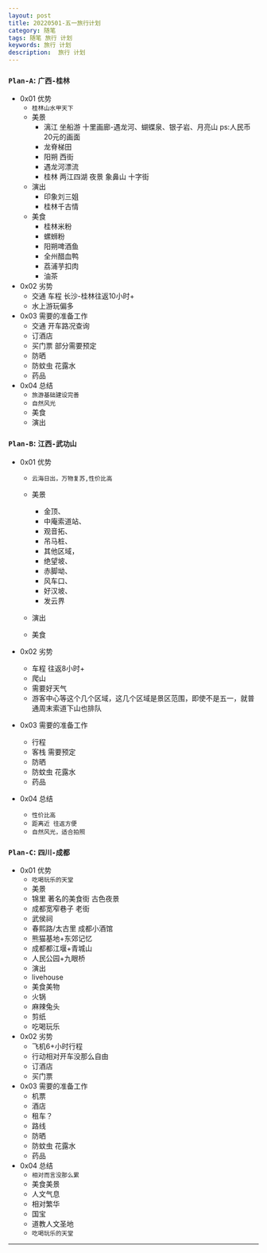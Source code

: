 ```yaml
---
layout: post 
title: 20220501-五一旅行计划
category: 随笔  
tags: 随笔 旅行 计划 	
keywords: 旅行 计划
description:  旅行 计划 
---
```



### `Plan-A`: `广西-桂林`

- 0x01 优势
    - `桂林山水甲天下`
    - 美景
      - 漓江 坐船游 十里画廊-遇龙河、蝴蝶泉、银子岩、月亮山 ps:人民币20元的画面 
      - 龙脊梯田
      - 阳朔 西街 
      - 遇龙河漂流
      - 桂林 两江四湖 夜景 象鼻山 十字街
    - 演出
      - 印象刘三姐
      - 桂林千古情
    - 美食
      - 桂林米粉
      - 螺蛳粉
      - 阳朔啤酒鱼
      - 全州醋血鸭
      - 荔浦芋扣肉
      - 油茶
- 0x02 劣势
    - 交通 车程 长沙-桂林往返10小时+
    - 水上游玩偏多
- 0x03 需要的准备工作
    - 交通 开车路况查询
    - 订酒店
    - 买门票 部分需要预定
    - 防晒
    - 防蚊虫 花露水
    - 药品
- 0x04 总结
    - `旅游基础建设完善`
    - `自然风光`
    - 美食
    - 演出

### `Plan-B`: `江西-武功山`


- 0x01 优势
    - `云海日出，万物复苏,性价比高`
    - 美景
        - 金顶、
        - 中庵索道站、
        - 观音拓、
        - 吊马桩、
        - 其他区域，
        - 绝望坡、
        - 赤脚坳、
        - 风车口、
        - 好汉坡、
        - 发云界
    - 演出
     
    - 美食
      
- 0x02 劣势
    - 车程 往返8小时+
    - 爬山
    - 需要好天气
    - 游客中心等这个几个区域，这几个区域是景区范围，即使不是五一，就普通周末索道下山也排队
- 0x03 需要的准备工作
    - 行程
    - 客栈 需要预定
    - 防晒
    - 防蚊虫 花露水
    - 药品
- 0x04 总结
    -  `性价比高`
    -  `距离近 往返方便`
    -  `自然风光，适合拍照`
  


### `Plan-C`: `四川-成都`


- 0x01 优势
    - `吃喝玩乐的天堂`
    - 美景
     - 锦里 著名的美食街 古色夜景
     - 成都宽窄巷子 老街
     - 武侯祠
     - 春熙路/太古里 成都小酒馆
     - 熊猫基地+东郊记忆
     - 成都都江堰+青城山
     - 人民公园+九眼桥
    - 演出
     - livehouse
    - 美食美物
     - 火锅
     - 麻辣兔头
     - 剪纸
     - 吃喝玩乐
- 0x02 劣势
    - 飞机6+小时行程
    - 行动相对开车没那么自由
    - 订酒店
    - 买门票
- 0x03 需要的准备工作
    - 机票
    - 酒店
    - 租车？
    - 路线 
    - 防晒
    - 防蚊虫 花露水
    - 药品
- 0x04 总结
    - `相对而言没那么累`
    - 美食美景
    - 人文气息
    - 相对繁华
    - 国宝
    - 道教人文圣地
    - `吃喝玩乐的天堂`

---